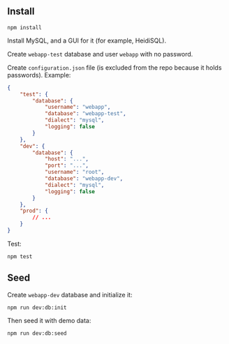 ## Install

```
npm install
```

Install MySQL, and a GUI for it (for example, HeidiSQL).

Create `webapp-test` database and user `webapp` with no password.

Create `configuration.json` file (is excluded from the repo because it holds passwords). Example:

```json
{
	"test": {
		"database": {
			"username": "webapp",
			"database": "webapp-test",
			"dialect": "mysql",
			"logging": false
		}
	},
	"dev": {
		"database": {
			"host": "...",
			"port": "...",
			"username": "root",
			"database": "webapp-dev",
			"dialect": "mysql",
			"logging": false
		}
	},
	"prod": {
		// ...
	}
}
```

Test:

```
npm test
```

## Seed

Create `webapp-dev` database and initialize it:

```
npm run dev:db:init
```

Then seed it with demo data:

```
npm run dev:db:seed
```